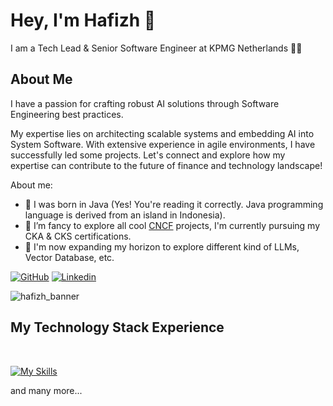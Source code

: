 # Hey, I'm Hafizh 👋
I am a Tech Lead & Senior Software Engineer at KPMG Netherlands 🧑‍💻 

## About Me
I have a passion for crafting robust AI solutions through Software Engineering best practices.

My expertise lies on architecting scalable systems and embedding AI into System Software. With extensive experience in agile environments, I have successfully led some projects. Let's connect and explore how my expertise can contribute to the future of finance and technology landscape!

About me:

- 👀 I was born in Java (Yes! You're reading it correctly. Java programming language is derived from an island in Indonesia).
- 🌱 I’m fancy to explore all cool [CNCF](https://www.cncf.io/projects/) projects, I'm currently pursuing my CKA & CKS certifications.
- 💪 I'm now expanding my horizon to explore different kind of LLMs, Vector Database, etc.

[![GitHub](https://img.shields.io/badge/-Github-000?logo=Github&logoColor=white&style=for-the-badge)](https://github.com/hzuhdi)
[![Linkedin](https://img.shields.io/badge/-LinkedIn-blue?style=for-the-badge&logo=Linkedin&logoColor=white)](https://www.linkedin.com/in/hzuhdi/)

![hafizh_banner](https://user-images.githubusercontent.com/31586499/215343751-9315a62c-72d9-46a6-b6d3-4fd8870a2fd6.svg)


## My Technology Stack Experience
</br>

[![My Skills](https://skillicons.dev/icons?i=js,html,css,ts,html,css,python,react,angular,nodejs,azure,mysql,xd,nginx,vscode,netlify,vim,mongodb,androidstudio,cs,django,docker,dotnet,express,fastapi,firebase,flask,gcp,git,github,gitlab,gradle,grafana,heroku,hibernate,java,jest,jquery,kubernetes,laravel,maven,php,redux,spring,selenium,vue,vite)](https://skillicons.dev)

and many more...
<!---
hafizhahmadzuhdi/hafizhahmadzuhdi is a ✨ special ✨ repository because its `README.md` (this file) appears on your GitHub profile.
You can click the Preview link to take a look at your changes.
--->
